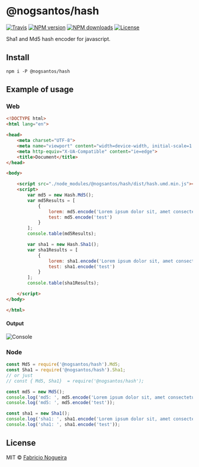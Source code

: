 # @nogsantos/hash

[![Travis](https://img.shields.io/travis/nogsantos/hash.svg?style=flat-square)](https://travis-ci.org/nogsantos/hash)
[![NPM version](https://img.shields.io/npm/v/@nogsantos/hash.svg?style=flat-square)](https://www.npmjs.com/package/@nogsantos/hash)
[![NPM downloads](https://img.shields.io/npm/dm/@nogsantos/hash.svg?style=flat-square)](https://www.npmjs.com/package/@nogsantos/hash)
[![License](https://img.shields.io/github/license/mashape/apistatus.svg?style=flat-square)](https://opensource.org/licenses/MIT)

Sha1 and Md5 hash encoder for javascript.

## Install

```shell
npm i -P @nogsantos/hash
```

## Example of usage

### Web

```html
<!DOCTYPE html>
<html lang="en">

<head>
    <meta charset="UTF-8">
    <meta name="viewport" content="width=device-width, initial-scale=1.0">
    <meta http-equiv="X-UA-Compatible" content="ie=edge">
    <title>Document</title>
</head>

<body>

    <script src="./node_modules/@nogsantos/hash/dist/hash.umd.min.js"></script>
    <script>
        var md5 = new Hash.Md5();
        var md5Results = [
            {
                lorem: md5.encode('Lorem ipsum dolor sit, amet consectetur adipisicing elit. Perferendis, officia. Maxime, eveniet similique modi quia illo inventore nemo numquam ipsum quod amet veniam, ullam facere. Ullam esse odit laboriosam consectetur!'),
                test: md5.encode('test')
            }
        ];
        console.table(md5Results);

        var sha1 = new Hash.Sha1();
        var sha1Results = [
            {
                lorem: sha1.encode('Lorem ipsum dolor sit, amet consectetur adipisicing elit. Perferendis, officia. Maxime, eveniet similique modi quia illo inventore nemo numquam ipsum quod amet veniam, ullam facere. Ullam esse odit laboriosam consectetur!'),
                test: sha1.encode('test')
            }
        ];
        console.table(sha1Results);

    </script>
</body>

</html>

```

#### Output

![Console](https://res.cloudinary.com/nogsantos/image/upload/v1517849815/Screenshot_from_2018-02-05_14-53-31_qk4smh.png)

### Node

```javascript
const Md5 = require('@nogsantos/hash').Md5;
const Sha1 = require('@nogsantos/hash').Sha1;
// or just
// const { Md5, Sha1}  = require('@nogsantos/hash');

const md5 = new Md5();
console.log('md5: ', md5.encode('Lorem ipsum dolor sit, amet consectetur adipisicing elit.'));
console.log('md5: ', md5.encode('test'));

const sha1 = new Sha1();
console.log('sha1: ', sha1.encode('Lorem ipsum dolor sit, amet consectetur adipisicing elit.'));
console.log('sha1: ', sha1.encode('test'));

```

## License

MIT © [Fabricio Nogueira](http://fabricionogueira.me)
